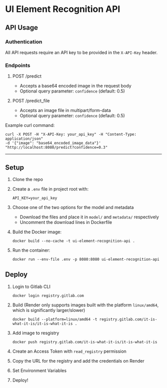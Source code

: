 # UI Element Recognition API

## API Usage

### Authentication

All API requests require an API key to be provided in the `X-API-Key` header.

### Endpoints

1. POST /predict

   - Accepts a base64 encoded image in the request body
   - Optional query parameter: `confidence` (default: 0.5)

2. POST /predict_file

   - Accepts an image file in multipart/form-data
   - Optional query parameter: `confidence` (default: 0.5)

Example curl command:

```
curl -X POST -H "X-API-Key: your_api_key" -H "Content-Type: application/json"
-d '{"image": "base64_encoded_image_data"}'
"http://localhost:8080/predict?confidence=0.3"
```

---

## Setup

1. Clone the repo
2. Create a `.env` file in project root with:

   ```
   API_KEY=your_api_key
   ```

3. Choose one of the two options for the model and metadata

   - Download the files and place it in `model/` and `metadata/` respectively
   - Uncomment the download lines in Dockerfile

4. Build the Docker image:

   ```
   docker build --no-cache -t ui-element-recognition-api .
   ```

5. Run the container:

   ```
   docker run --env-file .env -p 8080:8080 ui-element-recognition-api
   ```

## Deploy

1. Login to Gitlab CLI

   ```
   docker login registry.gitlab.com
   ```

2. Build (Render only supports images built with the platform `linux/amd64`, which is significantly larger/slower)

   ```
   docker build --platform=linux/amd64 -t registry.gitlab.com/it-is-what-it-is/it-is-what-it-is .
   ```

3. Add image to resgistry

   ```
   docker push registry.gitlab.com/it-is-what-it-is/it-is-what-it-is
   ```

4. Create an Access Token with `read_registry` permission

5. Copy the URL for the registry and add the credentials on Render

6. Set Environment Variables

7. Deploy!
